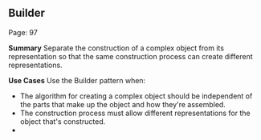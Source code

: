 ## Builder

Page: 97

**Summary**
Separate the construction of a complex object from its representation so that the same construction process can create different representations.

**Use Cases**
Use the Builder pattern when:
- The algorithm for creating a complex object should be independent of the parts that make up the object and how they're assembled.
- The construction process must allow different representations for the object that's constructed.
- 